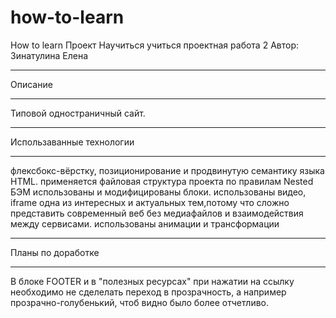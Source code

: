 # how-to-learn
How to learn
Проект Научиться учиться проектная работа 2
Автор: Зинатулина Елена
__________________
Описание
____________________________
Типовой одностраничный сайт.

_________________________
Использаванные технологии
_________________________
флексбокс-вёрстку, позиционирование и продвинутую семантику языка HTML. применяется файловая структура проекта по правилам Nested БЭМ использованы и модифицированы блоки. использованы видео, iframe одна из интересных и актуальных тем,потому что сложно представить современный веб без медиафайлов и взаимодействия между сервисами.
использованы анимации и трансформации
______________________
Планы по доработке
______________________

В блоке FOOTER и в "полезных ресурсах" при нажатии на ссылку необходимо не сделелать переход  в прозрачность, а например прозрачно-голубенький, чтоб видно было более отчетливо.
